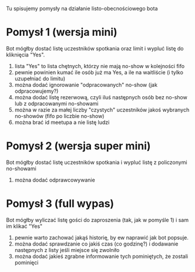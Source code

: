 Tu spisujemy pomysły na działanie listo-obecnościowego bota 

# Pomysł 1 (wersja mini) 
Bot mógłby dostać listę uczestników spotkania oraz limit i wypluć listę do kliknięcia "Yes". 
1. lista "Yes" to lista chętnych, którzy nie mają no-show w kolejności fifo
1. pewnie powinien kumać ile osób już ma Yes, a ile na waitliście (i tylko uzupełniać do limitu) 
1. można dodać ignorowanie "odpracowanych" no-show (jak odpracowujemy?) 
1. można dodać listę rezerwową, czyli iluś następnych osób bez no-show lub z odpracowanymi no-showami 
1. można w razie za małej liczby "czystych" uczestników jakoś wybranych no-showów (fifo po liczbie no-show) 
1. można brać id meetupa a nie listę ludzi

# Pomysł 2 (wersja super mini) 
Bot mógłby dostać listę uczestników spotkania i wypluć listę z policzonymi no-showami 
1. można dodać odprawcowywanie

# Pomysł 3 (full wypas) 
Bot mógłby wyliczać listę gości do zaproszenia (tak, jak w pomyśle 1) i sam im klikać "Yes" 
1. pewnie warto zachować jakąś historię, by ew naprawić jak bot popsuje. 
1. można dodać sprawdzanie co jakiś czas (co godzinę?) i dodawanie następnych z listy jeśli miejsce się zwolniło
1. można dodać jakieś zgrabne informowanie tych pominiętych, że zostali pominięci
